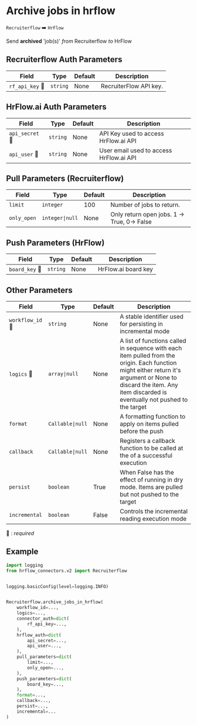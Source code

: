 # Archive jobs in hrflow
`Recruiterflow` :arrow_right: `HrFlow`

Send **archived** 'job(s)' _from_ Recruiterflow _to_ HrFlow



## Recruiterflow Auth Parameters

| Field | Type | Default | Description |
| ----- | ---- | ------- | ----------- |
| `rf_api_key` :red_circle: | `string` | None | RecruiterFlow API key. |

## HrFlow.ai Auth Parameters

| Field | Type | Default | Description |
| ----- | ---- | ------- | ----------- |
| `api_secret` :red_circle: | `string` | None | API Key used to access HrFlow.ai API |
| `api_user` :red_circle: | `string` | None | User email used to access HrFlow.ai API |

## Pull Parameters (Recruiterflow)

| Field | Type | Default | Description |
| ----- | ---- | ------- | ----------- |
| `limit`  | `integer` | 100 | Number of jobs to return. |
| `only_open`  | `integer\|null` | None | Only return open jobs. 1 -> True, 0-> False |

## Push Parameters (HrFlow)

| Field | Type | Default | Description |
| ----- | ---- | ------- | ----------- |
| `board_key` :red_circle: | `string` | None | HrFlow.ai board key |

## Other Parameters

| Field | Type | Default | Description |
| ----- | ---- | ------- | ----------- |
| `workflow_id` :red_circle: | `string` | None | A stable identifier used for persisting in incremental mode |
| `logics` :red_circle: | `array\|null` | None | A list of functions called in sequence with each item pulled from the origin. Each function might either return it's argument or None to discard the item. Any item discarded is eventually not pushed to the target |
| `format`  | `Callable\|null` | None | A formatting function to apply on items pulled before the push |
| `callback`  | `Callable\|null` | None | Registers a callback function to be called at the of a successful execution |
| `persist`  | `boolean` | True | When False has the effect of running in dry mode. Items are pulled but not pushed to the target |
| `incremental`  | `boolean` | False | Controls the incremental reading execution mode |

:red_circle: : *required*

## Example

```python
import logging
from hrflow_connectors.v2 import Recruiterflow


logging.basicConfig(level=logging.INFO)


Recruiterflow.archive_jobs_in_hrflow(
    workflow_id=...,
    logics=...,
    connector_auth=dict(
        rf_api_key=...,
    ),
    hrflow_auth=dict(
        api_secret=...,
        api_user=...,
    ),
    pull_parameters=dict(
        limit=...,
        only_open=...,
    ),
    push_parameters=dict(
        board_key=...,
    ),
    format=...,
    callback=...,
    persist=...,
    incremental=...
)
```
